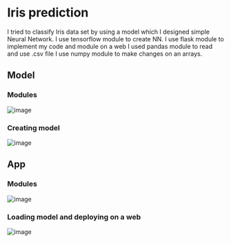 # Iris prediction
  I tried to classify Iris data set by using a model which I designed simple Neural Network.
  I use tensorflow module to create NN.
  I use flask module to implement my code and module on a web
  I used pandas module to read and use .csv file
  I use numpy module to make changes on an arrays.



## Model
### Modules
![image](https://user-images.githubusercontent.com/73399484/176393844-45406425-3344-40d2-96c0-09646d99fa67.png)

### Creating model
![image](https://user-images.githubusercontent.com/73399484/176391459-a5747057-4e7c-4f05-bdd3-b60abe1e4069.png)

## App
### Modules
![image](https://user-images.githubusercontent.com/73399484/176394048-cf6c323e-217f-4d75-8267-558955451790.png)

### Loading model and deploying on a web
![image](https://user-images.githubusercontent.com/73399484/176392923-b29b2883-6838-44d5-9239-245eb9a752a1.png)

